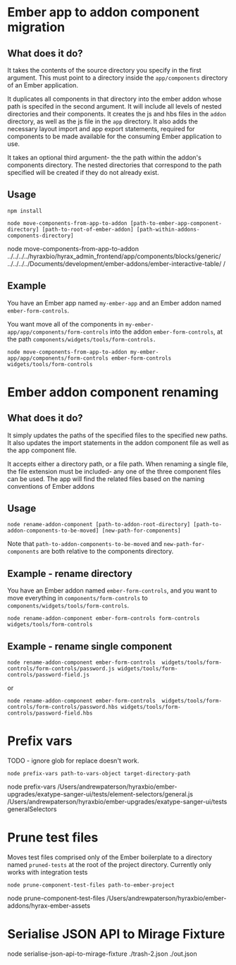 # Ember app to addon component migration

## What does it do?

It takes the contents of the source directory you specify in the first argument. This must point to a directory inside the `app/components` directory of an Ember application.

It duplicates all components in that directory into the ember addon whose path is specifed in the second argument. It will include all levels of nested directories and their components. It creates the js and hbs files in the `addon` directory, as well as the js file in the `app` directory. It also adds the necessary layout import and app export statements, required for components to be made available for the consuming Ember application to use.

It takes an optional third argument- the the path within the addon's components directory. The nested directories that correspond to the path specified will be created if they do not already exist.

## Usage

`npm install`

`node move-components-from-app-to-addon [path-to-ember-app-component-directory] [path-to-root-of-ember-addon] [path-within-addons-components-directory]`

node move-components-from-app-to-addon ../../../../hyraxbio/hyrax_admin_frontend/app/components/blocks/generic/ ../../../../Documents/development/ember-addons/ember-interactive-table/ / 

## Example

You have an Ember app named `my-ember-app` and an Ember addon named `ember-form-controls`.

You want move all of the components in `my-ember-app/app/components/form-controls` into the addon `ember-form-controls`, at the path `components/widgets/tools/form-controls.`

`node move-components-from-app-to-addon my-ember-app/app/components/form-controls ember-form-controls widgets/tools/form-controls`

# Ember addon component renaming

## What does it do?

It simply updates the paths of the specified files to the specified new paths. It also updates the import statements in the addon component file as well as the app component file.

It accepts either a directory path, or a file path. When renaming a single file, the file extension must be included- any one of the three component files can be used. The app will find the related files based on the naming conventions of Ember addons

## Usage

`node rename-addon-component [path-to-addon-root-directory] [path-to-addon-components-to-be-moved] [new-path-for-components]`

Note that `path-to-addon-components-to-be-moved` and `new-path-for-components` are both relative to the components directory.

## Example - rename directory

You have an Ember addon named `ember-form-controls`, and you want to move everything in `components/form-controls` to `components/widgets/tools/form-controls`.

`node rename-addon-component ember-form-controls form-controls widgets/tools/form-controls`

## Example - rename single component

`node rename-addon-component ember-form-controls  widgets/tools/form-controls/form-controls/password.js widgets/tools/form-controls/password-field.js` 

or

`node rename-addon-component ember-form-controls  widgets/tools/form-controls/form-controls/password.hbs widgets/tools/form-controls/password-field.hbs`

# Prefix vars

TODO - ignore glob for replace doesn't work.

`node prefix-vars path-to-vars-object target-directory-path`

node prefix-vars /Users/andrewpaterson/hyraxbio/ember-upgrades/exatype-sanger-ui/tests/element-selectors/general.js /Users/andrewpaterson/hyraxbio/ember-upgrades/exatype-sanger-ui/tests generalSelectors

# Prune test files

Moves test files comprised only of the Ember boilerplate to a directory named `pruned-tests` at the root of the project directory. Currently only works with integration tests

`node prune-component-test-files path-to-ember-project`

node prune-component-test-files /Users/andrewpaterson/hyraxbio/ember-addons/hyrax-ember-assets


# Serialise JSON API to Mirage Fixture

node serialise-json-api-to-mirage-fixture ./trash-2.json ./out.json